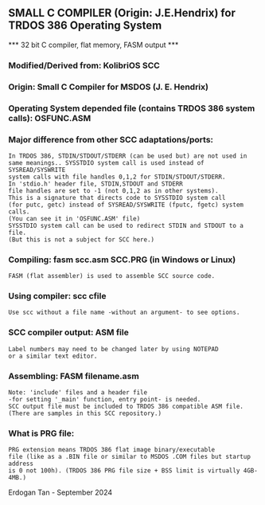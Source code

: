 ## SMALL C COMPILER (Origin: J.E.Hendrix) for TRDOS 386 Operating System

*** 32 bit C compiler, flat memory, FASM output  ***

### Modified/Derived from: KolibriOS SCC

### Origin: Small C Compiler for MSDOS (J. E. Hendrix)

### Operating System depended file (contains TRDOS 386 system calls): OSFUNC.ASM

### Major difference from other SCC adaptations/ports:

    In TRDOS 386, STDIN/STDOUT/STDERR (can be used but) are not used in
    same meanings.. SYSSTDIO system call is used instead of SYSREAD/SYSWRITE
    system calls with file handles 0,1,2 for STDIN/STDOUT/STDERR.
    In 'stdio.h' header file, STDIN,STDOUT and STDERR 
    file handles are set to -1 (not 0,1,2 as in other systems).
    This is a signature that directs code to SYSSTDIO system call
    (for putc, getc) instead of SYSREAD/SYSWRITE (fputc, fgetc) system calls.
    (You can see it in 'OSFUNC.ASM' file)
    SYSSTDIO system call can be used to redirect STDIN and STDOUT to a file.
    (But this is not a subject for SCC here.)

### Compiling:  fasm scc.asm SCC.PRG  (in Windows or Linux)

    FASM (flat assembler) is used to assemble SCC source code.

### Using compiler: scc cfile

    Use scc without a file name -without an argument- to see options.

### SCC compiler output: ASM file

    Label numbers may need to be changed later by using NOTEPAD
    or a similar text editor.

### Assembling: FASM filename.asm

    Note: 'include' files and a header file 
    -for setting '_main' function, entry point- is needed.
    SCC output file must be included to TRDOS 386 compatible ASM file.
    (There are samples in this SCC repository.)

### What is PRG file:
 
    PRG extension means TRDOS 386 flat image binary/executable
    file (like as a .BIN file or similar to MSDOS .COM files but startup address
    is 0 not 100h). (TRDOS 386 PRG file size + BSS limit is virtually 4GB-4MB.)

Erdogan Tan - September 2024
